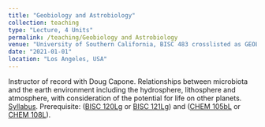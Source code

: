 ```yaml
---
title: "Geobiology and Astrobiology"
collection: teaching
type: "Lecture, 4 Units"
permalink: /teaching/Geobiology and Astrobiology
venue: "University of Southern California, BISC 483 crosslisted as GEOL 483"
date: "2021-01-01"
location: "Los Angeles, USA"
---
```


Instructor of record with Doug Capone. Relationships between microbiota and the earth environment including the hydrosphere, lithosphere and atmosphere, with consideration of the potential for life on other planets. [Syllabus](https://classes.usc.edu/term-20211/course/bisc-483/). Prerequisite: ([BISC 120Lg](https://catalogue.usc.edu/preview_course_nopop.php?catoid=12&coid=178511) or [BISC 121Lg](https://catalogue.usc.edu/preview_course_nopop.php?catoid=12&coid=178512)) and ([CHEM 105bL](https://catalogue.usc.edu/preview_course_nopop.php?catoid=12&coid=178629) or [CHEM 108L](https://catalogue.usc.edu/preview_course_nopop.php?catoid=12&coid=187974)).
